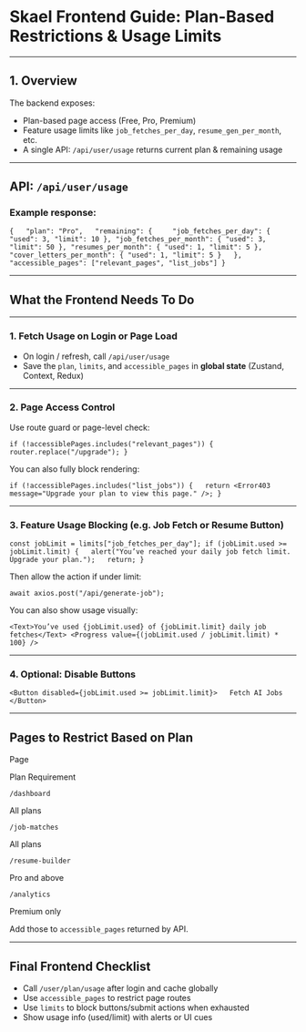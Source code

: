 # Skael Frontend Guide: Plan-Based Restrictions & Usage Limits

---

## 1. Overview

The backend exposes:

- Plan-based page access (Free, Pro, Premium)
- Feature usage limits like `job_fetches_per_day`, `resume_gen_per_month`, etc.
- A single API: `/api/user/usage` returns current plan & remaining usage

---

## API: `/api/user/usage`

### Example response:

`{   "plan": "Pro",   "remaining": {     "job_fetches_per_day": { "used": 3, "limit": 10 }, "job_fetches_per_month": { "used": 3, "limit": 50 }, "resumes_per_month": { "used": 1, "limit": 5 }, "cover_letters_per_month": { "used": 1, "limit": 5 }   },   "accessible_pages": ["relevant_pages", "list_jobs"] }`

---

## What the Frontend Needs To Do

---

### 1. Fetch Usage on Login or Page Load

- On login / refresh, call `/api/user/usage`
- Save the `plan`, `limits`, and `accessible_pages` in **global state** (Zustand, Context, Redux)

---

### 2. Page Access Control

Use route guard or page-level check:

`if (!accessiblePages.includes("relevant_pages")) {   router.replace("/upgrade"); }`

You can also fully block rendering:

`if (!accessiblePages.includes("list_jobs")) {   return <Error403 message="Upgrade your plan to view this page." />; }`

---

### 3. Feature Usage Blocking (e.g. Job Fetch or Resume Button)

`const jobLimit = limits["job_fetches_per_day"]; if (jobLimit.used >= jobLimit.limit) {   alert("You’ve reached your daily job fetch limit. Upgrade your plan.");   return; }`

Then allow the action if under limit:

`await axios.post("/api/generate-job");`

You can also show usage visually:

`<Text>You’ve used {jobLimit.used} of {jobLimit.limit} daily job fetches</Text> <Progress value={(jobLimit.used / jobLimit.limit) * 100} />`

---

### 4. Optional: Disable Buttons

`<Button disabled={jobLimit.used >= jobLimit.limit}>   Fetch AI Jobs </Button>`

---

## Pages to Restrict Based on Plan

Page

Plan Requirement

`/dashboard`

All plans

`/job-matches`

All plans

`/resume-builder`

Pro and above

`/analytics`

Premium only

Add those to `accessible_pages` returned by API.

---

## Final Frontend Checklist

- Call `/user/plan/usage` after login and cache globally
- Use `accessible_pages` to restrict page routes
- Use `limits` to block buttons/submit actions when exhausted
- Show usage info (used/limit) with alerts or UI cues
